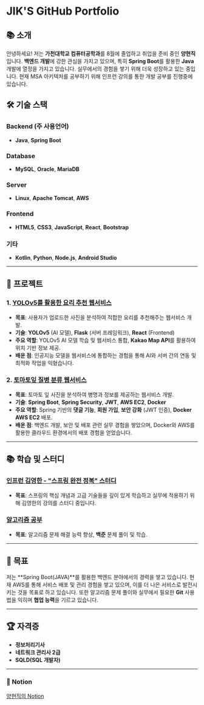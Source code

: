 # JIK'S GitHub Portfolio

## 📚 **소개**
안녕하세요! 저는 **가천대학교 컴퓨터공학과**를 8월에 졸업하고 취업을 준비 중인 **양현직**입니다. **백엔드 개발**에 강한 관심을 가지고 있으며, 특히 **Spring Boot**를 활용한 **Java** 개발에 열정을 가지고 있습니다. 실무에서의 경험을 쌓기 위해 더욱 성장하고 있는 중입니다. 현재 MSA 아키텍처를 공부하기 위해 인프런 강의를 통한 개발 공부를 진행중에 있습니다.

## 🛠 **기술 스택**

### **Backend (주 사용언어)**
- **Java**, **Spring Boot**

### **Database**
- **MySQL**, **Oracle**, **MariaDB**

### **Server**
- **Linux**, **Apache Tomcat**, **AWS**

### **Frontend**
- **HTML5**, **CSS3**, **JavaScript**, **React**, **Bootstrap**

### **기타**
- **Kotlin**, **Python**, **Node.js**, **Android Studio**

---

## 📂 **프로젝트**

### **1. [YOLOv5를 활용한 요리 추천 웹서비스](https://github.com/Gachon-Project)**
- **목표**: 사용자가 업로드한 사진을 분석하여 적합한 요리를 추천해주는 웹서비스 개발.
- **기술**: **YOLOv5** (AI 모델), **Flask** (서버 프레임워크), **React** (Frontend)
- **주요 역할**: YOLOv5 AI 모델 학습 및 웹서비스 통합, **Kakao Map API**를 활용하여 위치 기반 정보 제공.
- **배운 점**: 인공지능 모델을 웹서비스에 통합하는 경험을 통해 AI와 서버 간의 연동 및 최적화 작업을 익혔습니다.

### **2. [토마토잎 질병 분류 웹서비스](https://github.com/JiksGit/TomatoSpring)**
- **목표**: 토마토 잎 사진을 분석하여 병명과 정보를 제공하는 웹서비스 개발.
- **기술**: **Spring Boot**, **Spring Security**, **JWT**, **AWS EC2**, **Docker**
- **주요 역할**: Spring 기반의 **댓글 기능**, **회원 가입**, **보안 강화** (JWT 인증), **Docker AWS EC2** 배포.
- **배운 점**: 백엔드 개발, 보안 및 배포 관련 실무 경험을 쌓았으며, Docker와 AWS를 활용한 클라우드 환경에서의 배포 경험을 얻었습니다.

---

## 📚 **학습 및 스터디**

### **[인프런 김영한 - "스프링 완전 정복" 스터디](https://github.com/Inflearn-Springboot)**
- **목표**: 스프링의 핵심 개념과 고급 기술들을 깊이 있게 학습하고 실무에 적용하기 위해 김영한의 강의를 스터디 중입니다.

### **[알고리즘 공부](https://github.com/JiksGit/Java-CodingTest)**
- **목표**: 알고리즘 문제 해결 능력 향상, **백준** 문제 풀이 및 학습.

---

## 🎯 **목표**
저는 **Spring Boot(JAVA)**를 활용한 백엔드 분야에서의 경력을 쌓고 있습니다. 현재 AWS를 통해 서비스 배포 및 관리 경험을 쌓고 있으며, 이를 더 나은 서비스로 발전시키는 것을 목표로 하고 있습니다. 또한 알고리즘 문제 풀이와 실무에서 필요한 **Git** 사용법을 익히며 **협업 능력**을 기르고 있습니다.

---

## 🏆 **자격증**
- **정보처리기사**
- **네트워크 관리사 2급**
- **SQLD(SQL 개발자)**

---

### **📜 Notion**  
[양현직의 Notion](https://www.notion.so/JAVA-31d0e187114b48f18efa376033c33308)
